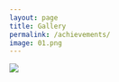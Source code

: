 ```yaml
---
layout: page
title: Gallery
permalink: /achievements/
image: 01.png
---
```








![]({{site.baseurl}}/img/train.jpg)








